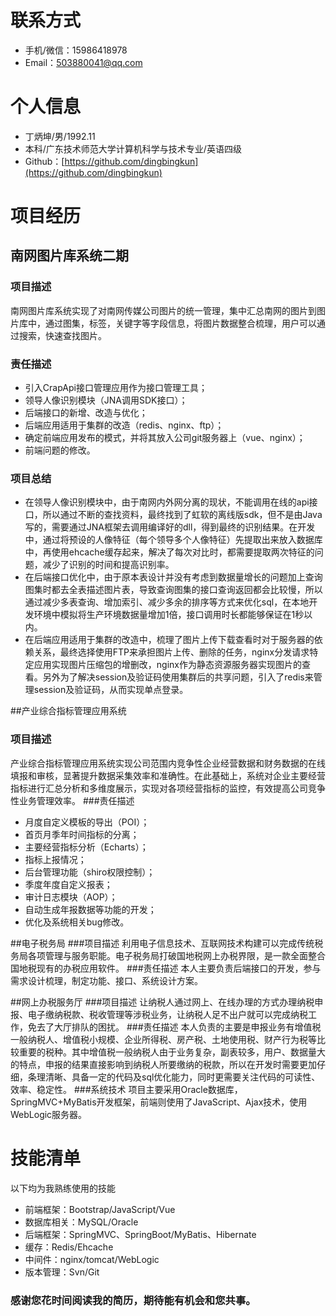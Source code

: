 # 联系方式

- 手机/微信：15986418978
- Email：503880041@qq.com

# 个人信息

 - 丁炳坤/男/1992.11 
 - 本科/广东技术师范大学计算机科学与技术专业/英语四级
 - Github：[https://github.com/dingbingkun](https://github.com/dingbingkun)
 

# 项目经历

## 南网图片库系统二期

### 项目描述

南网图片库系统实现了对南网传媒公司图片的统一管理，集中汇总南网的图片到图片库中，通过图集，标签，关键字等字段信息，将图片数据整合梳理，用户可以通过搜索，快速查找图片。

### 责任描述
- 引入CrapApi接口管理应用作为接口管理工具；  
- 领导人像识别模块（JNA调用SDK接口）；  
- 后端接口的新增、改造与优化；  
- 后端应用适用于集群的改造（redis、nginx、ftp）；  
- 确定前端应用发布的模式，并将其放入公司git服务器上（vue、nginx）；  
- 前端问题的修改。  
### 项目总结 
- 在领导人像识别模块中，由于南网内外网分离的现状，不能调用在线的api接口，所以通过不断的查找资料，最终找到了虹软的离线版sdk，但不是由Java写的，需要通过JNA框架去调用编译好的dll，得到最终的识别结果。在开发中，通过将预设的人像特征（每个领导多个人像特征）先提取出来放入数据库中，再使用ehcache缓存起来，解决了每次对比时，都需要提取两次特征的问题，减少了识别的时间和提高识别率。    
- 在后端接口优化中，由于原本表设计并没有考虑到数据量增长的问题加上查询图集时都去全表描述图片表，导致查询图集的接口查询返回都会比较慢，所以通过减少多表查询、增加索引、减少多余的排序等方式来优化sql，在本地开发环境中模拟将生产环境数据量增加1倍，接口调用时长都能够保证在1秒以内。  
- 在后端应用适用于集群的改造中，梳理了图片上传下载查看时对于服务器的依赖关系，最终选择使用FTP来承担图片上传、删除的任务，nginx分发请求特定应用实现图片压缩包的增删改，nginx作为静态资源服务器实现图片的查看。另外为了解决session及验证码使用集群后的共享问题，引入了redis来管理session及验证码，从而实现单点登录。  

##产业综合指标管理应用系统
### 项目描述

产业综合指标管理应用系统实现公司范围内竞争性企业经营数据和财务数据的在线填报和审核，显著提升数据采集效率和准确性。在此基础上，系统对企业主要经营指标进行汇总分析和多维度展示，实现对各项经营指标的监控，有效提高公司竞争性业务管理效率。 
###责任描述
- 月度自定义模板的导出（POI）；
- 首页月季年时间指标的分离；
- 主要经营指标分析（Echarts）；
- 指标上报情况；
- 后台管理功能（shiro权限控制）；
- 季度年度自定义报表；
- 审计日志模块（AOP）；
- 自动生成年报数据等功能的开发；
- 优化及系统相关bug修改。

##电子税务局
###项目描述
利用电子信息技术、互联网技术构建可以完成传统税务局各项管理与服务职能。电子税务局打破国地税网上办税界限，是一款全面整合国地税现有的办税应用软件。
###责任描述
本人主要负责后端接口的开发，参与需求设计梳理，制定功能、接口、系统设计方案。

##网上办税服务厅
###项目描述
让纳税人通过网上、在线办理的方式办理纳税申报、电子缴纳税款、税收管理等涉税业务，让纳税人足不出户就可以完成纳税工作，免去了大厅排队的困扰。
###责任描述
本人负责的主要是申报业务有增值税一般纳税人、增值税小规模、企业所得税、房产税、土地使用税、财产行为税等比较重要的税种。其中增值税一般纳税人由于业务复杂，副表较多，用户、数据量大的特点，申报的结果直接影响到纳税人所要缴纳的税款，所以在开发时需要更加仔细，条理清晰、具备一定的代码及sql优化能力，同时更需要关注代码的可读性、效率、稳定性。
###系统技术
项目主要采用Oracle数据库，SpringMVC+MyBatis开发框架，前端则使用了JavaScript、Ajax技术，使用WebLogic服务器。

# 技能清单
以下均为我熟练使用的技能

- 前端框架：Bootstrap/JavaScript/Vue
- 数据库相关：MySQL/Oracle
- 后端框架：SpringMVC、SpringBoot/MyBatis、Hibernate
- 缓存：Redis/Ehcache
- 中间件：nginx/tomcat/WebLogic
- 版本管理：Svn/Git

### 感谢您花时间阅读我的简历，期待能有机会和您共事。
